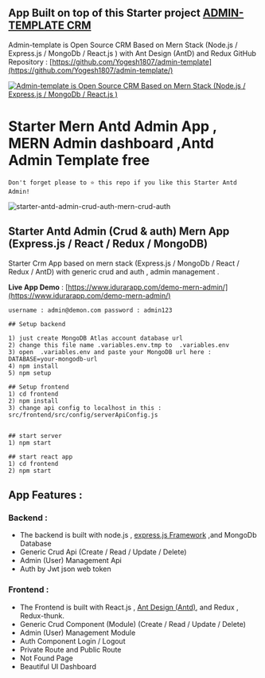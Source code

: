 ## App Built on top of this Starter project [ADMIN-TEMPLATE CRM](https://github.com/Yogesh1807/admin-template)
Admin-template is Open Source CRM Based on Mern Stack (Node.js / Express.js / MongoDb / React.js ) with Ant Design (AntD) and Redux
GitHub Repository : [https://github.com/Yogesh1807/admin-template](https://github.com/Yogesh1807/admin-template/)


[![
Admin-template is Open Source CRM Based on Mern Stack (Node.js / Express.js / MongoDb / React.js )](https://dev-to-uploads.s3.amazonaws.com/uploads/articles/ja242ld9m9z1c6ia7lu5.png)](https://github.com/Yogesh1807/admin-template)




# Starter Mern Antd Admin App , MERN Admin dashboard ,Antd Admin Template free

```
Don't forget please to ⭐ this repo if you like this Starter Antd Admin!
```


![starter-antd-admin-crud-auth-mern-crud-auth](https://dev-to-uploads.s3.amazonaws.com/uploads/articles/opp4yj177dizyaosah0o.png)


## Starter Antd Admin (Crud & auth) Mern App (Express.js / React / Redux / MongoDB)

Starter Crm App based on mern stack (Express.js / MongoDb / React / Redux / AntD) with generic crud and auth , admin management .

**Live App Demo** : [https://www.idurarapp.com/demo-mern-admin/](https://www.idurarapp.com/demo-mern-admin/)

`username : admin@demon.com
password : admin123`

```
## Setup backend

1) just create MongoDB Atlas account database url 
2) change this file name .variables.env.tmp to  .variables.env
3) open  .variables.env and paste your MongoDB url here :  DATABASE=your-mongodb-url
4) npm install
5) npm setup

## Setup frontend
1) cd frontend 
2) npm install
3) change api config to localhost in this : src/frontend/src/config/serverApiConfig.js
 

## start server
1) npm start

## start react app
1) cd frontend
2) npm start

```

## App Features :

### Backend :

* The backend is built with node.js , [express.js Framework](https://expressjs.com/) ,and MongoDb Database
* Generic Crud Api (Create / Read / Update / Delete)
* Admin (User) Management Api
* Auth by Jwt json web token

### Frontend :

* The Frontend is built with React.js , [Ant Design (Antd)](https://ant.design/), and Redux , Redux-thunk.
* Generic Crud Component (Module) (Create / Read / Update / Delete)
* Admin (User) Management Module
* Auth Component Login / Logout
* Private Route and Public Route
* Not Found Page
* Beautiful UI Dashboard

#
